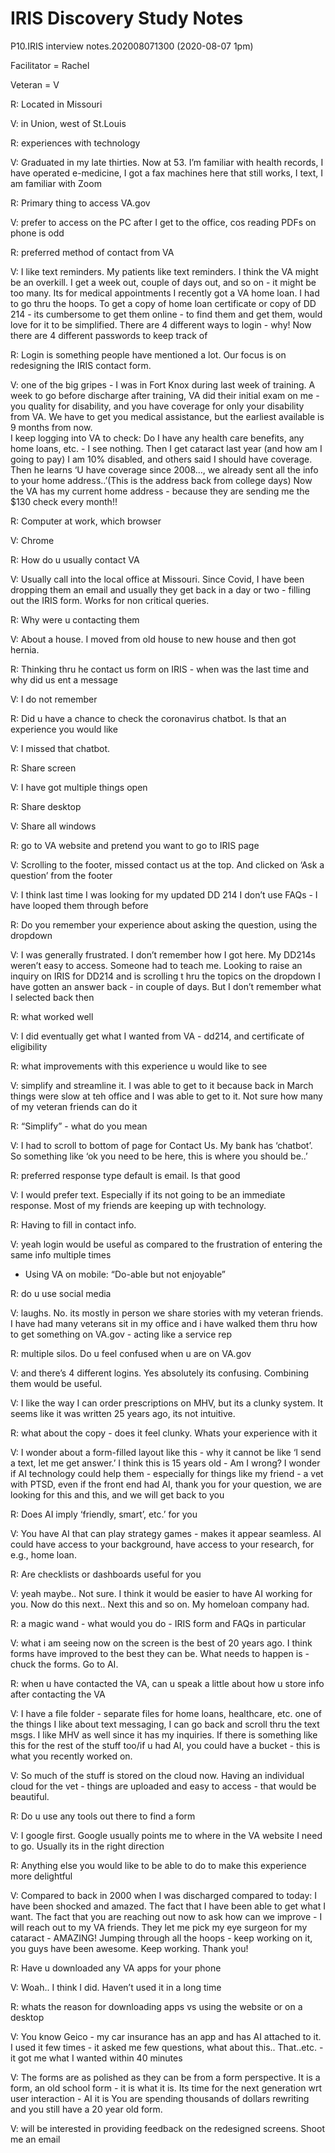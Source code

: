 # IRIS Discovery Study Notes

P10.IRIS interview notes.202008071300 (2020-08-07 1pm)

Facilitator = Rachel

Veteran = V

R: Located in Missouri

V: in Union, west of St.Louis

R: experiences with  technology

V: Graduated in my late thirties. Now at 53. I’m familiar with health records, I have operated e-medicine, I got a fax machines here that still  works, I text, I am familiar with Zoom

R: Primary thing to access VA.gov

V: prefer to access on the PC after I get to the office, cos reading PDFs  on phone is odd

R: preferred method of contact from VA

V: I like  text reminders. My patients like text reminders. I  think the VA might be an overkill. I get a week out, couple of days out, and so on - it might be too many. Its for medical appointments
I recently got a VA home loan. I had to go  thru the hoops. To get a copy of home loan certificate or copy of DD 214 - its cumbersome to get them online - to find them and get them, would love for it to be simplified.
There are 4 different ways to login - why! Now there  are 4 different passwords to keep track of

R: Login is something people have mentioned a lot. Our focus is on redesigning the IRIS contact form.

V: one of the big gripes - I was in Fort  Knox during last week of training. A week to go before discharge after training, VA did  their initial exam on me - you quality for disability, and you have coverage for only your  disability from VA. We have to get you medical assistance, but the earliest available is 9 months from now.  
I keep logging into VA to check: Do I have any health care benefits, any home loans, etc. - I see nothing.
Then I get cataract last year (and how am I going to pay)
I am 10% disabled,  and others said I should have coverage.
Then he learns ‘U have coverage since 2008…, we already sent all the info to your home address..’(This is  the address back from college days) Now the   VA has my current home address - because they are sending me the  $130 check every month!!

R:  Computer at work, which browser

V: Chrome

R: How do u usually contact VA

V: Usually call into the local office at Missouri. Since Covid, I have been dropping  them an email and usually they get back in a day or two - filling out the  IRIS form. Works for non critical queries.

R: Why were u contacting them

V: About a house. I moved from old house to new house and then got hernia.

R: Thinking thru he contact us form on IRIS - when was the last time and why did us ent a  message

V: I  do not remember

R: Did u have a chance to check the coronavirus chatbot. Is that an experience you would like  

V: I missed that chatbot.

R: Share screen

V: I have got multiple things open

R: Share desktop

V:  Share all windows

R: go to VA website and pretend you want to go to IRIS page

V: Scrolling to the footer, missed contact us at the top. And clicked on ‘Ask a question’ from the footer

V: I think last time I was looking for my updated DD 214
I don’t  use FAQs - I have looped them through before

R: Do you remember your experience about asking the question, using the dropdown

V: I was generally frustrated. I  don’t remember how I got here. My DD214s weren’t easy to access. Someone had to teach me.
Looking to raise an inquiry on IRIS for  DD214 and is scrolling t hru the topics on the dropdown
I have gotten an answer back - in couple of days. But I don’t remember what I selected back then

R: what worked well

V: I did eventually get what  I wanted from VA - dd214, and certificate of eligibility

R: what improvements with this experience u would like to see

V: simplify and streamline it. I was able to get to it because back in March things were slow at teh office and I was able to get to it.  Not sure how many of my veteran friends can  do it

R: “Simplify” - what do you mean

V: I had to scroll to bottom of page for Contact Us. My bank has ‘chatbot’. So something like ‘ok you need to be here, this is  where you should be..’

R: preferred response type default is email. Is that good

V: I  would prefer text. Especially if its not going to be an immediate response. Most  of my friends are keeping  up with  technology.

R: Having to fill in contact info.

V: yeah login would be useful as compared to the frustration of entering the same info multiple times

- Using  VA on mobile: “Do-able but not enjoyable”

R: do u use social media

V: laughs. No. its mostly in person we  share stories  with my veteran friends.
I have had  many veterans sit in  my office and i  have walked  them thru how to get  something on VA.gov - acting like a service rep

R: multiple silos. Do u feel confused when u are on VA.gov

V: and there’s 4 different logins. Yes absolutely its confusing. Combining them  would be useful.

V: I like the way I can order prescriptions on MHV, but its a clunky system. It seems like it was  written 25 years ago, its not intuitive.

R: what about the copy - does it feel clunky. Whats your experience with it

V: I wonder about a form-filled layout like this - why it cannot  be like ‘I send a text, let me get answer.’ I think this is 15 years old -  Am I wrong?
I wonder if AI technology could help them - especially for things like my friend - a vet with PTSD,  even if the front end had AI,  thank you for your question, we are looking for this and this, and we will get back to you

R: Does AI imply ‘friendly, smart’, etc.’ for you

V: You have AI  that can play strategy games - makes it appear seamless. AI could have access to your background, have access to your research, for e.g., home loan.

R: Are checklists or dashboards useful for you

V: yeah maybe.. Not sure. I think it would be easier to have AI working for you. Now do this next.. Next this and so  on. My homeloan company had.

R: a magic wand - what would  you do -  IRIS form and FAQs in particular

V: what i am seeing now on the screen is the best of 20 years ago. I think forms have improved to the best they can be. What needs to happen is - chuck the forms. Go to AI.

R: when u have contacted the VA, can u speak a little about how u store info after contacting the VA

V: I have a file folder - separate files for home loans, healthcare, etc. one of the things I like about text messaging, I can go back and scroll thru the text msgs. I like MHV  as well since it has my inquiries. If there is something like this for  the rest of the stuff too/if u had  AI, you could have a bucket - this is what you recently worked on.

V: So much of the stuff is stored on the cloud now. Having an individual cloud for the vet - things are uploaded and easy to access - that would be beautiful.

R: Do u use any tools out there to find  a form

V: I google first. Google usually points me to where in the VA website I need to go.  Usually its in the right direction

R: Anything else you would like to be able to do to make this experience more delightful

V: Compared to back in 2000 when I was discharged compared to today: I have been shocked and amazed. The fact that I have been able to get what I want. The fact that you are reaching out now to ask how can we improve - I will reach out to my VA friends. They let me  pick  my eye surgeon for my cataract - AMAZING! Jumping through all the hoops - keep working on it, you guys have been awesome. Keep working. Thank you!

R: Have u downloaded any VA apps for your phone

V: Woah.. I think I did. Haven’t used it  in a long time

R: whats the  reason for downloading apps vs using the website  or on a desktop

V: You know Geico - my car insurance has an app and has AI attached to it. I used it few times - it asked me few questions, what about this.. That..etc. - it got me what I wanted within 40 minutes

V: The forms are as polished as they can be from a form perspective. It is a form, an old school form - it is what it is.
Its time for the next generation wrt user interaction - AI it is
You are spending thousands of  dollars rewriting  and you still have a 20  year old form.

V: will be interested in providing feedback  on the redesigned screens. Shoot  me an email
